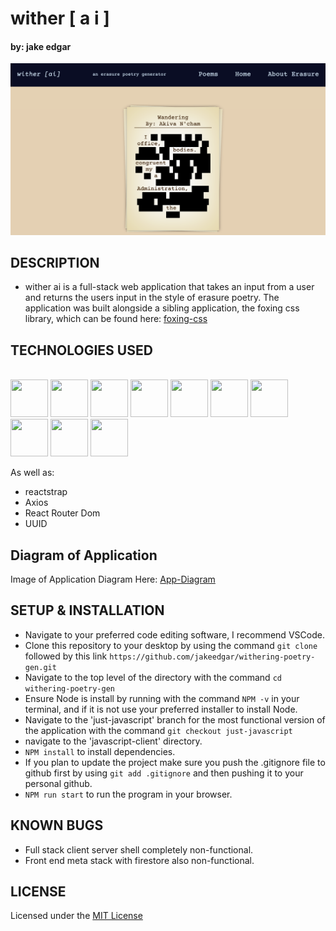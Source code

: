 # wither [ a i ]

#### by: jake edgar

<img src='public/wither_screenshot.png' alt='a screen shot of the app' width='600px'>

## DESCRIPTION

- wither ai is a full-stack web application that takes an input from a user and returns the users input in the style of erasure poetry. The application was built alongside a sibling application, the foxing css library, which can be found here: [foxing-css](https://github.com/jakeedgar/foxingcss)

## TECHNOLOGIES USED

<br><img src="https://cdn.jsdelivr.net/npm/simple-icons@7.5.0/icons/typescript.svg" width="60" height="60"/>
<img src="https://cdn.jsdelivr.net/npm/simple-icons@7.5.0/icons/javascript.svg" width="60" height="60"/>
<img src="https://cdn.jsdelivr.net/gh/devicons/devicon/icons/html5/html5-plain-wordmark.svg" width="60" height="60"/>
<img src="https://cdn.jsdelivr.net/gh/devicons/devicon/icons/css3/css3-plain-wordmark.svg" width="60" height="60"/>
<img src="https://cdn.jsdelivr.net/npm/simple-icons@7.5.0/icons/firebase.svg" width="60" height="60"/>
<img src="https://cdn.jsdelivr.net/npm/simple-icons@7.5.0/icons/mongodb.svg" width="60" height="60"/>
<img src="https://cdn.jsdelivr.net/gh/devicons/devicon/icons/git/git-plain-wordmark.svg" width="60" height="60"/>
<img src="https://cdn.jsdelivr.net/gh/devicons/devicon/icons/vscode/vscode-original-wordmark.svg" width="60" height="60"/>
<img src="https://cdn.jsdelivr.net/npm/simple-icons@7.5.0/icons/eslint.svg" width="60" height="60"/>
<img src="https://cdn.jsdelivr.net/npm/simple-icons@7.5.0/icons/prettier.svg" width="60" height="60"/><br>

As well as:

- reactstrap
- Axios
- React Router Dom
- UUID

## Diagram of Application

Image of Application Diagram Here: [App-Diagram](public/poem-app-diagram.png)

## SETUP & INSTALLATION

- Navigate to your preferred code editing software, I recommend VSCode.
- Clone this repository to your desktop by using the command `git clone` followed by this link `https://github.com/jakeedgar/withering-poetry-gen.git`
- Navigate to the top level of the directory with the command `cd withering-poetry-gen`
- Ensure Node is install by running with the command `NPM -v` in your terminal, and if it is not use your preferred installer to install Node.
- Navigate to the 'just-javascript' branch for the most functional version of the application with the command `git checkout just-javascript`
- navigate to the 'javascript-client' directory.
- `NPM install` to install dependencies.
- If you plan to update the project make sure you push the .gitignore file to github first by using `git add .gitignore` and then pushing it to your personal github.
- `NPM run start` to run the program in your browser.

## KNOWN BUGS

- Full stack client server shell completely non-functional.
- Front end meta stack with firestore also non-functional.

## LICENSE

Licensed under the [MIT License](LICENSE)
